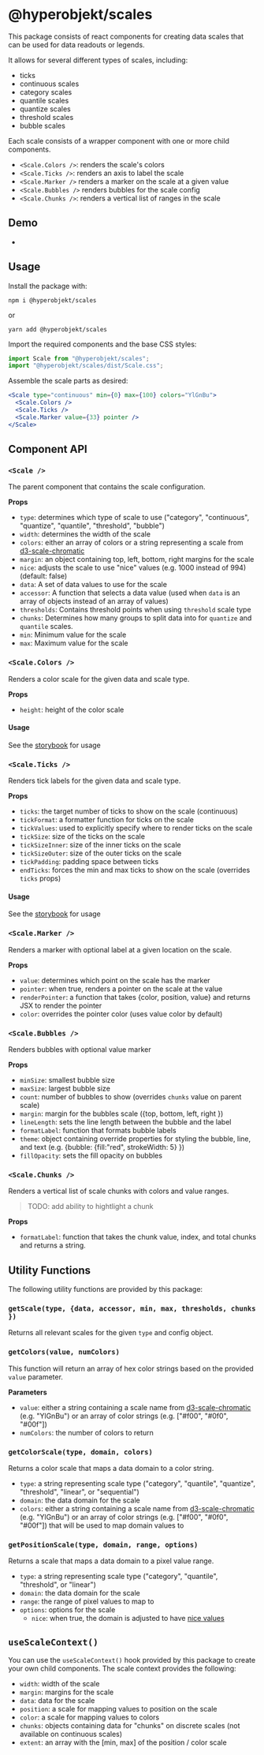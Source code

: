 # @hyperobjekt/scales

This package consists of react components for creating data scales that can be used for data readouts or legends.

It allows for several different types of scales, including:

- ticks
- continuous scales
- category scales
- quantile scales
- quantize scales
- threshold scales
- bubble scales

Each scale consists of a wrapper component with one or more child components.

- `<Scale.Colors />`: renders the scale's colors
- `<Scale.Ticks />`: renders an axis to label the scale
- `<Scale.Marker />` renders a marker on the scale at a given value
- `<Scale.Bubbles />` renders bubbles for the scale config
- `<Scale.Chunks />`: renders a vertical list of ranges in the scale

## Demo

-

## Usage

Install the package with:

```
npm i @hyperobjekt/scales
```

or

```
yarn add @hyperobjekt/scales
```

Import the required components and the base CSS styles:

```jsx
import Scale from "@hyperobjekt/scales";
import "@hyperobjekt/scales/dist/Scale.css";
```

Assemble the scale parts as desired:

```jsx
<Scale type="continuous" min={0} max={100} colors="YlGnBu">
  <Scale.Colors />
  <Scale.Ticks />
  <Scale.Marker value={33} pointer />
</Scale>
```

## Component API

### `<Scale />`

The parent component that contains the scale configuration.

**Props**

- `type`: determines which type of scale to use ("category", "continuous", "quantize", "quantile", "threshold", "bubble")
- `width`: determines the width of the scale
- `colors`: either an array of colors or a string representing a scale from [d3-scale-chromatic](https://observablehq.com/@d3/color-schemes?collection=@d3/d3-scale-chromatic)
- `margin`: an object containing top, left, bottom, right margins for the scale
- `nice`: adjusts the scale to use "nice" values (e.g. 1000 instead of 994) (default: false)
- `data`: A set of data values to use for the scale
- `accessor`: A function that selects a data value (used when `data` is an array of objects instead of an array of values)
- `thresholds`: Contains threshold points when using `threshold` scale type
- `chunks`: Determines how many groups to split data into for `quantize` and `quantile` scales.
- `min`: Minimum value for the scale
- `max`: Maximum value for the scale

### `<Scale.Colors />`

Renders a color scale for the given data and scale type.

**Props**

- `height`: height of the color scale

#### Usage

See the [storybook](https://hyperobjekt.github.io/core/) for usage

### `<Scale.Ticks />`

Renders tick labels for the given data and scale type.

**Props**

- `ticks`: the target number of ticks to show on the scale (continuous)
- `tickFormat`: a formatter function for ticks on the scale
- `tickValues`: used to explicitly specify where to render ticks on the scale
- `tickSize`: size of the ticks on the scale
- `tickSizeInner`: size of the inner ticks on the scale
- `tickSizeOuter`: size of the outer ticks on the scale
- `tickPadding`: padding space between ticks
- `endTicks`: forces the min and max ticks to show on the scale (overrides `ticks` props)

#### Usage

See the [storybook](https://hyperobjekt.github.io/core/) for usage

### `<Scale.Marker />`

Renders a marker with optional label at a given location on the scale.

**Props**

- `value`: determines which point on the scale has the marker
- `pointer`: when true, renders a pointer on the scale at the value
- `renderPointer`: a function that takes {color, position, value} and returns JSX to render the pointer
- `color`: overrides the pointer color (uses value color by default)

### `<Scale.Bubbles />`

Renders bubbles with optional value marker

**Props**

- `minSize`: smallest bubble size
- `maxSize`: largest bubble size
- `count`: number of bubbles to show (overrides `chunks` value on parent scale)
- `margin`: margin for the bubbles scale ({top, bottom, left, right })
- `lineLength`: sets the line length between the bubble and the label
- `formatLabel`: function that formats bubble labels
- `theme`: object containing override properties for styling the bubble, line, and text (e.g. {bubble: {fill:"red", strokeWidth: 5} })
- `fillOpacity`: sets the fill opacity on bubbles

### `<Scale.Chunks />`

Renders a vertical list of scale chunks with colors and value ranges.

> TODO: add ability to hightlight a chunk

**Props**

- `formatLabel`: function that takes the chunk value, index, and total chunks and returns a string.

## Utility Functions

The following utility functions are provided by this package:

### `getScale(type, {data, accessor, min, max, thresholds, chunks })`

Returns all relevant scales for the given `type` and config object.

### `getColors(value, numColors)`

This function will return an array of hex color strings based on the provided `value` parameter.

**Parameters**

- `value`: either a string containing a scale name from [d3-scale-chromatic](https://observablehq.com/@d3/color-schemes) (e.g. "YlGnBu") or an array of color strings (e.g. ["#f00", "#0f0", "#00f"])
- `numColors`: the number of colors to return

### `getColorScale(type, domain, colors)`

Returns a color scale that maps a data domain to a color string.

- `type`: a string representing scale type ("category", "quantile", "quantize", "threshold", "linear", or "sequential")
- `domain`: the data domain for the scale
- `colors`: either a string containing a scale name from [d3-scale-chromatic](https://observablehq.com/@d3/color-schemes) (e.g. "YlGnBu") or an array of color strings (e.g. ["#f00", "#0f0", "#00f"]) that will be used to map domain values to

### `getPositionScale(type, domain, range, options)`

Returns a scale that maps a data domain to a pixel value range.

- `type`: a string representing scale type ("category", "quantile", "threshold", or "linear")
- `domain`: the data domain for the scale
- `range`: the range of pixel values to map to
- `options`: options for the scale
  - `nice`: when true, the domain is adjusted to have [nice values](https://github.com/d3/d3-scale#continuous_nice)

## `useScaleContext()`

You can use the `useScaleContext()` hook provided by this package to create your own child components. The scale context provides the following:

- `width`: width of the scale
- `margin`: margins for the scale
- `data`: data for the scale
- `position`: a scale for mapping values to position on the scale
- `color`: a scale for mapping values to colors
- `chunks`: objects containing data for "chunks" on discrete scales (not available on continuous scales)
- `extent`: an array with the [min, max] of the position / color scale
